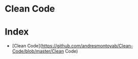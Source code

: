 # Clean Code

# Index 

* [Clean Code](https://github.com/andresmontoyab/Clean-Code/blob/master/Clean Code)	
